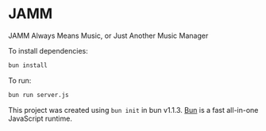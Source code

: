 # JAMM

JAMM Always Means Music, or
Just Another Music Manager

To install dependencies:

```bash
bun install
```

To run:

```bash
bun run server.js
```

This project was created using `bun init` in bun v1.1.3. [Bun](https://bun.sh) is a fast all-in-one JavaScript runtime.
